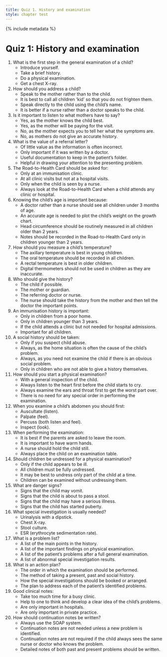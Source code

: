 ```yaml
---
title: Quiz 1. History and examination
style: chapter test
---
```


{% include metadata %}

# Quiz 1: History and examination

1.	What is the first step in the general examination of a child?
	+	Introduce yourself.
	-	Take a brief history.
	-	Do a physical examination.
	-	Get a chest X-ray.
2.	How should you address a child?
	-	Speak to the mother rather than to the child.
	-	It is best to call all children ‘kid’ so that you do not frighten them.
	+	Speak directly to the child using the child’s name.
	-	It is better if a nurse rather than a doctor speaks to the child.
3.	Is it important to listen to what mothers have to say?
	+	Yes, as the mother knows the child best.
	-	Yes, as the mother will be paying for the visit.
	-	No, as the mother expects you to tell her what the symptoms are.
	-	No, as mothers do not give an accurate history.
4.	What is the value of a referral letter?
	-	Of little value as the information is often incorrect.
	-	Only important if it was written by a doctor.
	-	Useful documentation to keep in the patient’s folder.
	+	Helpful in drawing your attention to the presenting problem.
5.	The Road-to-Health Card should be asked for:
	-	Only at an immunisation clinic.
	-	At all clinic visits but not at a hospital visits.
	-	Only when the child is seen by a nurse.
	+	Always look at the Road-to-Health Card when a child attends any clinic or hospital.
6.	Knowing the child’s age is important because:
	-	A doctor rather than a nurse should see all children under 3 months of age.
	+	An accurate age is needed to plot the child’s weight on the growth chart.
	-	Head circumference should be routinely measured in all children older than 2 years.
	-	Notes should be recorded in the Road-to-Health Card only in children younger than 2 years.
7.	How should you measure a child’s temperature?
	+	The axillary temperature is best in young children.
	-	The oral temperature should be recorded in all children.
	-	A rectal temperature is best in older children.
	-	Digital thermometers should not be used in children as they are inaccurate.
8.	Who should give the history?
	+	The child if possible.
	-	The mother or guardian.
	-	The referring doctor or nurse.
	-	The nurse should take the history from the mother and then tell the doctor the important points.
9.	An immunisation history is important:
	-	Only in children from a poor home.
	-	Only in children younger than 3 years.
	-	If the child attends a clinic but not needed for hospital admissions.
	+	Important for all children.
10.	A social history should be taken:
	-	Only if you suspect child abuse.
	+	Always, as the home situation is often the cause of the child’s problem.
	-	Always, as you need not examine the child if there is an obvious social problem.
	-	Only in children who are not able to give a history themselves.
11.	How should you start a physical examination?
	+	With a general inspection of the child.
	-	Always listen to the heart first before the child starts to cry.
	-	Always examine the ears and throat first to get the worst part over.
	-	There is no need for any special order in performing the examination.
12.	When you examine a child’s abdomen you should first:
	-	Auscultate (listen).
	-	Palpate (feel).
	-	Percuss (both listen and feel).
	+	Inspect (look).
13.	When performing the examination:
	-	It is best if the parents are asked to leave the room.
	+	It is important to have warm hands.
	-	A nurse should hold the child still.
	-	Always place the child on an examination table.
14.	Should children be undressed for a physical examination?
	-	Only if the child appears to be ill.
	-	All children must be fully undressed.
	+	It may be best to undress only part of the child at a time.
	-	Children can be examined without undressing them.
15.	What are danger signs?
	-	Signs that the child may vomit.
	-	Signs that the child is about to pass a stool.
	+	Signs that the child may have a serious illness.
	-	Signs that the child has started puberty.
16.	What special investigation is usually needed?
	+	Urinalysis with a dipstick.
	-	Chest X-ray.
	-	Stool culture.
	-	ESR (erythrocyte sedimentation rate).
17.	What is a problem list?
	-	A list of the main points in the history.
	-	A list of the important findings on physical examination.
	+	A list of the patient’s problems after a full general examination.
	-	A list of abnormal special investigation results.
18.	What is an action plan?
	-	The order in which the examination should be performed.
	-	The method of taking a present, past and social history.
	-	How the special investigations should be booked or arranged.
	+	The plan to address each of the patient’s identified problems.
19.	Good clinical notes:
	-	Take too much time for a busy clinic.
	+	Help to one to think and develop a clear idea of the child’s problems.
	-	Are only important in hospitals.
	-	Are only important in private practice.
20.	How should continuation notes be written?
	+	Always use the SOAP system.
	-	Continuation notes are not needed unless a new problem is identified.
	-	Continuation notes are not required if the child always sees the same nurse or doctor who knows the problem.
	-	Detailed notes of both past and present problems should be written.

